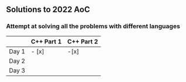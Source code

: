 ## Solutions to 2022 AoC

### Attempt at solving all the problems with different languages

|       | C++ Part 1 | C++ Part 2 |
|-------|------------|------------|
| Day 1 |    - [x]   |    -[x]    |
| Day 2 |            |            |
| Day 3 |            |            |